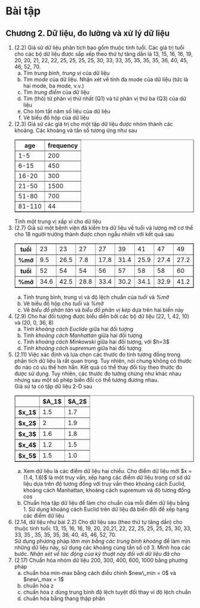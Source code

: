 # Bài tập
## Chương 2. Dữ liệu, đo lường và xử lý dữ liệu
<ol>
  <li>(2.2) Giả sử dữ liệu phân tích bao gồm thuộc tính tuổi. Các giá trị tuổi cho các bộ dữ liệu được sắp xếp theo thứ tự tăng dần là 13, 15, 16, 16, 19, 20, 20, 21, 22, 22, 25, 25, 25, 25, 30, 33, 33, 35, 35, 35, 35, 36, 40, 45, 46, 52, 70.
    <ol type="a">
      <li>Tìm <i>trung bình</i>, <i>trung vị</i> của dữ liệu</li>
      <li>Tìm <i>mode</i> của dữ liệu. Nhận xét về tính đa mode của dữ liệu (tức là hai mode, ba mode, v.v.)</li>
      <li>Tìm <i>trung điểm</i> của dữ liệu</li>
      <li>Tìm (thô) tứ phân vị thứ nhất (Q1) và tứ phân vị thứ ba (Q3) của dữ liệu</li>
      <li>Cho tóm tắt năm số liệu của dữ liệu</li>
      <li>Vẽ biểu đồ hộp của dữ liệu</li>
    </ol>
  </li>

  <li>(2.3) Giả sử các giá trị cho một tập dữ liệu được nhóm thành các khoảng. Các khoảng và tần số tương ứng như sau
    <table border="1"; align="center">
      <tr> <th>age</th> <th>frequency</th> </tr>
      <tr> <td>1-5</td> <td>200</td> </tr>
      <tr> <td>6-15</td> <td>450</td> </tr>
      <tr> <td>16-20</td> <td>300</td> </tr>
      <tr> <td>21-50</td> <td>1500</td> </tr>
      <tr> <td>51-80</td> <td>700</td> </tr>
      <tr><td>81-110</td><td>44</td></tr>
    </table>
    Tính một trung vị xấp xỉ cho dữ liệu
  </li>

  <li>(2.7) Giả sử một bệnh viện đã kiểm tra dữ liệu về tuổi và lượng mỡ cơ thể cho 18 người trưởng thành được chọn ngẫu nhiên với kết quả sau
    <table border="1"; align="center">
      <tr> <th>tuổi</th> <td>23</td> <td>23</td> <td>27</td> <td>27</td> <td>39</td>
        <td>41</td> <td>47</td> <td>49</td> <td>50</td>
      </tr>
      <tr><th>%mỡ</th> <td>9.5</td> <td>26.5</td> <td>7.8</td> <td>17.8</td> <td>31.4</td>
        <td>25.9</td> <td>27.4</td> <td>27.2</td> <td>31.2</td>
      </tr>
      <tr>
        <th>tuổi</th><td>52</td> <td>54</td> <td>54</td> <td>56</td> <td>57</td>
        <td>58</td> <td>58</td> <td>60</td> <td>61</td>
      </tr>
      <tr>
        <th>%mỡ</th> <td>34.6</td> <td>42.5</td> <td>28.8</td> <td>33.4</td> <td>30.2</td>
        <td>34.1</td> <td>32.9</td> <td>41.2</td> <td>35.7</td>
      </tr>
    </table>
    <ol type="a">
      <li>Tính trung bình, trung vị và độ lệch chuẩn của <i>tuổi</i> và <i>%mỡ</i></li>
      <li>Vẽ biểu đồ hộp cho <i>tuổi</i> và <i>%mỡ</i></li>
      <li>Vẽ <i>biểu đồ phân tán</i> và <i>biểu đồ phân vị kép</i> dựa trên hai biến này</li>
    </ol>
  </li>

  <li>(2.9) Cho hai đối tượng được biểu diễn bởi các bộ dữ liệu (22, 1, 42, 10) và (20, 0, 36, 8)
    <ol type="a">
      <li>Tính <i>khoảng cách Euclide</i> giữa hai đối tượng</li>
      <li>Tính <i>khoảng cách Manhattan</i> giữa hai đối tượng</li>
      <li>Tính <i>khoảng cách Minkowski</i> giữa hai đối tượng, với $h=3$</li>
      <li>Tính <i>khoảng cách supremum</i> giữa hai đối tượng</li>
    </ol>
  </li>

  <li>(2.11) Việc xác định và lựa chọn các thước đo tính tương đồng trong phân tích dữ liệu là rất quan trọng. Tuy nhiên, nói chung không có thước đo nào có ưu thế hơn hẳn. Kết quả có thể thay đổi tùy theo thước đo được sử dụng. Tuy nhiên, các thước đo tưởng chừng như khác nhau nhưng sau một số phép biến đổi có thể tương đương nhau.
    <div>
    Giả sử ta có tập dữ liệu 2-D sau
    </div>
    <table border="1"; align="center">
      <tr> <th></th> <th>$A_1$</th> <th>$A_2$</th> </tr>
      <tr> <th>$x_1$</th> <td>1.5</td> <td>1.7</td> </tr>
      <tr> <th>$x_2$</th> <td>2</td> <td>1.9</td> </tr>
      <tr> <th>$x_3$</th> <td>1.6</td> <td>1.8</td> </tr>
      <tr> <th>$x_4$</th> <td>1.2</td> <td>1.5</td> </tr>
      <tr> <th>$x_5$</th> <td>1.5</td> <td>1.0</td> </tr>
    </table>
    <ol type="a">
      <li>Xem dữ liệu là các điểm dữ liệu hai chiều. Cho điểm dữ liệu mới $x = (1.4, 1.6)$ là một truy vấn, xếp hạng các điểm dữ liệu trong cơ sở dữ liệu dựa trên độ tương đồng với truy vấn theo khoảng cách Euclid, khoảng cách Manhattan, khoảng cách supremum và độ tương đồng cos
      </li>
      <li>Chuẩn hóa tập dữ liệu để làm cho chuẩn của mỗi điểm dữ liệu bằng 1. Sử dụng khoảng cách Euclid trên dữ liệu đã biến đổi để xếp hạng các điểm dữ liệu        
      </li>
    </ol>
  </li>

  <li>(2.14, dữ liệu như bài 2.2) Cho dữ liệu sau (theo thứ tự tăng dần) cho thuộc tính tuổi: 13, 15, 16, 16, 19, 20, 20,21, 22, 22, 25, 25, 25, 25, 30, 33, 33, 35 , 35, 35, 35, 36, 40, 45, 46, 52, 70.
    <div>
      Sử dụng phương pháp <i>làm mịn bằng các trung bình khoảng</i> để làm mịn những dữ liệu này, sử dụng các khoảng cùng tần số cỡ 3. Minh họa các bước. <i>Nhận xét về tác động của kỹ thuật này đối với dữ liệu đã cho</i>
    </div>
  </li>

  <li>(2.17) Chuẩn hóa nhóm dữ liệu 200, 300, 400, 600, 1000 bằng phương pháp
    <ol type="a">
      <li>chuẩn hóa min-max bằng cách điều chỉnh $new\_min = 0$ và $new\_max = 1$</li>
      <li>chuẩn hóa z</li>
      <li>chuẩn hóa z dùng trung bình độ lệch tuyệt đối thay vì độ lệch chuẩn</li>
      <li>chuẩn hóa bằng thang thập phân</li>
    </ol>
  </li>
</ol>


